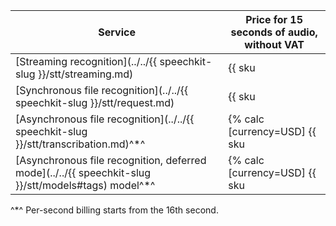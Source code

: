 | Service | Price for 15 seconds of audio,<br/>without VAT |
| --- | --- |
| [Streaming recognition](../../{{ speechkit-slug }}/stt/streaming.md)                                | {{ sku|USD|speechkit.stt.v1|string }} |
| [Synchronous file recognition](../../{{ speechkit-slug }}/stt/request.md)                           | {{ sku|USD|speechkit.stt.v1|string }} |
| [Asynchronous file recognition](../../{{ speechkit-slug }}/stt/transcribation.md)^*^                | {% calc [currency=USD] {{ sku|USD|speechkit.stt_long_running.v1|number }} × 15 %} |
| [Asynchronous file recognition, deferred mode](../../{{ speechkit-slug }}/stt/models#tags) model^*^ | {% calc [currency=USD] {{ sku|USD|speechkit.stt_long_running_deferred.v1|number }} × 15 %} |

^*^ Per-second billing starts from the 16th second.
